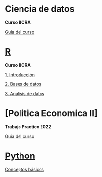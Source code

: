# Ciencia de datos  

**Curso BCRA**   

[Guia del curso](https://msangia.github.io/CienciaDatos/index.html "Guia completa.")

# [R](https://cran.r-project.org/) 

**Curso BCRA**   

[1. Introducción](https://msangia.github.io/R/intro.html "Conceptos basicos. Objetos.")

[2. Bases de datos](https://msangia.github.io/R/basedatos.html "Manipulacion de base de datos.")

[3. Análisis de datos](https://msangia.github.io/R/analisis.html "Analisis basico de datos.")


# [Politica Economica II]

**Trabajo Practico 2022** 

[Guia del curso](https://msangia.github.io/NotasTP/index.html "Guia completa.")    

# [Python](https://www.anaconda.com/)

[Conceptos básicos](https://msangia.github.io/Python/python.html "Pagina en desarrollo.")   
